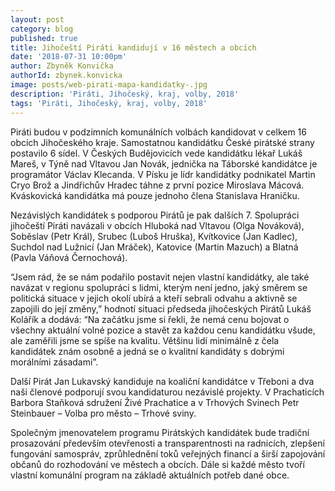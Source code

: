 ```yaml
---
layout: post
category: blog
published: true
title: Jihočeští Piráti kandidují v 16 městech a obcích
date: '2018-07-31 10:00pm'
author: Zbyněk Konvička
authorId: zbynek.konvicka
image: posts/web-pirati-mapa-kandidatky-.jpg
description: 'Piráti, Jihočeský, kraj, volby, 2018'
tags: 'Piráti, Jihočeský, kraj, volby, 2018'
---
```

Piráti budou v podzimních komunálních volbách kandidovat v celkem 16 obcích Jihočeského kraje. Samostatnou kandidátku České pirátské strany postavilo 6 sídel. V Českých Budějovicích vede kandidátku lékař Lukáš Mareš, v Týně nad Vltavou Jan Novák, jednička na Táborské kandidátce je programátor Václav Klecanda. V Písku je lídr kandidátky podnikatel Martin Cryo Brož a Jindřichův Hradec táhne z první pozice Miroslava Mácová.  Kváskovická kandidátka má pouze jednoho člena Stanislava Hraničku. 

Nezávislých kandidátek s podporou Pirátů je pak dalších 7. Spolupráci jihočeští Piráti navázali v obcích Hluboká nad Vltavou (Olga Nováková), Soběslav (Petr Král), Srubec (Luboš Hruška), Kvítkovice (Jan Kadlec), Suchdol nad Lužnicí (Jan Mráček), Katovice (Martin Mazuch) a Blatná (Pavla Váňová Černochová).

“Jsem rád, že se nám podařilo postavit nejen vlastní kandidátky, ale také navázat v regionu spolupráci s lidmi, kterým není jedno, jaký směrem se politická situace v jejich okolí ubírá a kteří sebrali odvahu a aktivně se zapojili do její změny,” hodnotí situaci předseda jihočeských Pirátů Lukáš Kolářík a dodává: “Na začátku jsme si řekli, že nemá cenu bojovat o všechny aktuální volné pozice a stavět za každou cenu kandidátku všude, ale zaměřili jsme se spíše na kvalitu. Většinu lidí minimálně z čela kandidátek znám osobně a jedná se o kvalitní kandidáty s dobrými morálními zásadami”.      

Další Pirát Jan Lukavský kandiduje na koaliční kandidátce v Třeboni a dva naši členové podporují svou kandidaturou nezávislé projekty. V Prachaticích Barbora Staňková sdružení Živé Prachatice a v Trhových Svinech Petr Steinbauer – Volba pro město – Trhové sviny.

Společným jmenovatelem programu Pirátských kandidátek bude tradiční prosazování především otevřenosti a transparentnosti na radnicích, zlepšení fungování samospráv, zprůhlednění toků veřejných financí a širší zapojování občanů do rozhodování ve městech a obcích. Dále si každé město tvoří vlastní komunální program na základě aktuálních potřeb dané obce.
